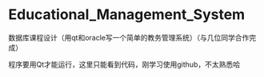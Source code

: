 # Educational_Management_System
数据库课程设计（用qt和oracle写一个简单的教务管理系统）（与几位同学合作完成）

程序要用Qt才能运行，这里只能看到代码，刚学习使用github，不太熟悉哈
